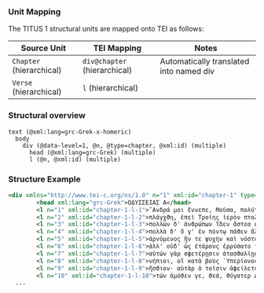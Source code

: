 

### Unit Mapping
The TITUS 1 structural units are mapped onto TEI as follows:

| Source Unit | TEI Mapping | Notes |
|-------------|-------------|-------|
| `Chapter` (hierarchical) | `div@chapter` (hierarchical) | Automatically translated into named div |
| `Verse` (hierarchical) | `l` (hierarchical) |  |

### Structural overview
```text
text (@xml:lang=grc-Grek-x-homeric)
  body
    div (@data-level=1, @n, @type=chapter, @xml:id) (multiple)
      head (@xml:lang=grc-Grek) (multiple)
      l (@n, @xml:id) (multiple)
```

### Structure Example

```xml
<div xmlns="http://www.tei-c.org/ns/1.0" n="1" xml:id="chapter-1" type="chapter" data-level="1">
        <head xml:lang="grc-Grek">ΟΔΥΣΣΕΙΑΣ Α</head>
        <l n="1" xml:id="chapter-1-l-1">῎Ανδρά μοι ἔννεπε, Μοῦσα, πολύτροπον, ὃς μάλα πολλὰ</l>
        <l n="2" xml:id="chapter-1-l-2">πλάγχϑη, ἐπεὶ Τροίης ἱερὸν πτολίεϑρον ἔπερσε·</l>
        <l n="3" xml:id="chapter-1-l-3">πολλῶν δ' ἀνϑρώπων ἴδεν ἄστεα καὶ νόον ἔγνω,</l>
        <l n="4" xml:id="chapter-1-l-4">πολλὰ δ' ὅ γ' ἐν πόντῳ πάϑεν ἄλγεα ὃν κατὰ ϑυμόν,</l>
        <l n="5" xml:id="chapter-1-l-5">ἀρνύμενος ἥν τε ψυχὴν καὶ νόστον ἑταίρων.</l>
        <l n="6" xml:id="chapter-1-l-6">ἀλλ' οὐδ' ὧς ἑτάρους ἐρρύσατο ἱέμενός περ·</l>
        <l n="7" xml:id="chapter-1-l-7">αὐτῶν γὰρ σϕετέρῃσιν ἀτασϑαλίῃσιν ὄλοντο,</l>
        <l n="8" xml:id="chapter-1-l-8">νήπιοι, οἳ κατὰ βοῦς ῾Υπερίονος ᾽Ηελίοιο</l>
        <l n="9" xml:id="chapter-1-l-9">ἤσϑιον· αὐτὰρ ὁ τοῖσιν ἀϕείλετο νόστιμον ἦμαρ.</l>
        <l n="10" xml:id="chapter-1-l-10">τῶν ἁμόϑεν γε, ϑεά, ϑύγατερ Διός, εἰπὲ καὶ ἡμῖν.</l>
  ...
```
